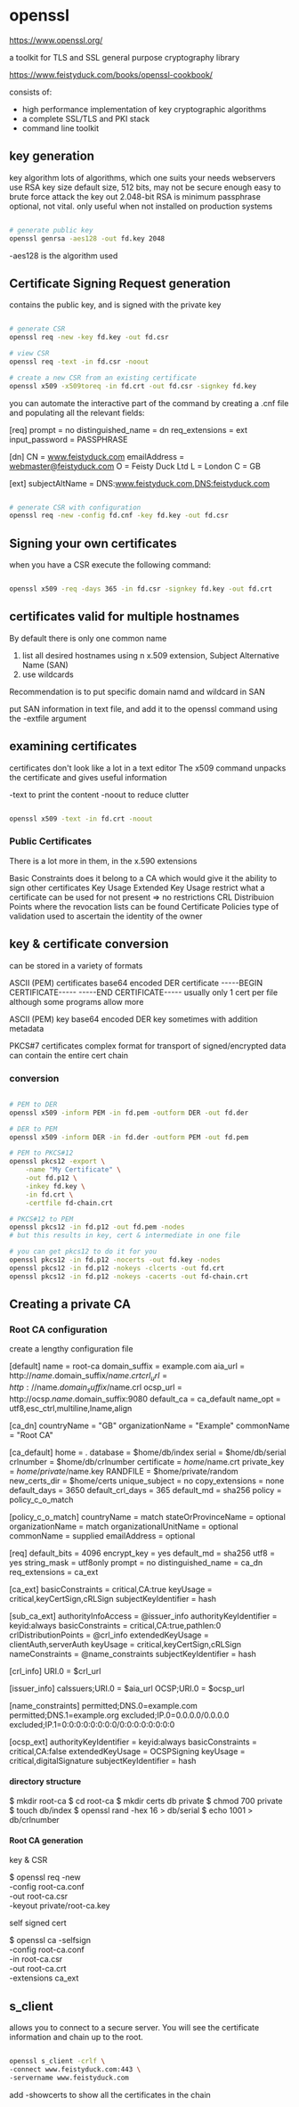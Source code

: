 # openssl

https://www.openssl.org/

a toolkit for TLS and SSL
general purpose cryptography library

https://www.feistyduck.com/books/openssl-cookbook/

consists of:
* high performance implementation of key cryptographic algorithms
* a complete SSL/TLS and PKI stack
* command line toolkit

## key generation

key algorithm
  lots of algorithms, which one suits your needs
  webservers use RSA
key size
  default size, 512 bits, may not be secure enough
  easy to brute force attack the key out
  2.048-bit RSA is minimum
passphrase
  optional, not vital.
  only useful when not installed on production systems

```bash

# generate public key
openssl genrsa -aes128 -out fd.key 2048

```

-aes128 is the algorithm used

## Certificate Signing Request generation

contains the public key, and is signed with the private key

```bash

# generate CSR
openssl req -new -key fd.key -out fd.csr

# view CSR
openssl req -text -in fd.csr -noout

# create a new CSR from an existing certificate
openssl x509 -x509toreq -in fd.crt -out fd.csr -signkey fd.key
```

you can automate the interactive part of the command by creating a .cnf file and populating all the relevant fields:

[req]
prompt = no
distinguished_name = dn
req_extensions = ext
input_password = PASSPHRASE

[dn]
CN = www.feistyduck.com
emailAddress = webmaster@feistyduck.com
O = Feisty Duck Ltd
L = London
C = GB

[ext]
subjectAltName = DNS:www.feistyduck.com,DNS:feistyduck.com

```bash

# generate CSR with configuration
openssl req -new -config fd.cnf -key fd.key -out fd.csr

```

## Signing your own certificates

when you have a CSR execute the following command:

```bash

openssl x509 -req -days 365 -in fd.csr -signkey fd.key -out fd.crt

```

## certificates valid for multiple hostnames

By default there is only one common name

1. list all desired hostnames using n x.509 extension, Subject Alternative Name (SAN)
2. use wildcards

Recommendation is to put specific domain namd and wildcard in SAN

put SAN information in text file, and add it to the openssl command using the -extfile argument

## examining certificates

certificates don't look like a lot in a text editor
The x509 command unpacks the certificate and gives useful information

-text to print the content
-noout to reduce clutter

```bash

openssl x509 -text -in fd.crt -noout

```

### Public Certificates

There is a lot more in them, in the x.590 extensions

Basic Constraints
  does it belong to a CA
  which would give it the ability to sign other certificates
Key Usage
Extended Key Usage
  restrict what a certificate can be used for
  not present => no restrictions
CRL Distribuion Points
  where the revocation lists can be found
Certificate Policies
  type of validation used to ascertain the identity of the owner

## key & certificate conversion

can be stored in a variety of formats

ASCII (PEM) certificates
  base64 encoded DER certificate
  -----BEGIN CERTIFICATE-----
  -----END CERTIFICATE-----
  usually only 1 cert per file
  although some programs allow more

ASCII (PEM) key
  base64 encoded DER key
  sometimes with addition metadata

PKCS#7 certificates
  complex format
  for transport of signed/encrypted data
  can contain the entire cert chain

### conversion

```bash

# PEM to DER
openssl x509 -inform PEM -in fd.pem -outform DER -out fd.der

# DER to PEM
openssl x509 -inform DER -in fd.der -outform PEM -out fd.pem

# PEM to PKCS#12
openssl pkcs12 -export \
    -name "My Certificate" \
    -out fd.p12 \
    -inkey fd.key \
    -in fd.crt \
    -certfile fd-chain.crt

# PKCS#12 to PEM
openssl pkcs12 -in fd.p12 -out fd.pem -nodes
# but this results in key, cert & intermediate in one file

# you can get pkcs12 to do it for you
openssl pkcs12 -in fd.p12 -nocerts -out fd.key -nodes
openssl pkcs12 -in fd.p12 -nokeys -clcerts -out fd.crt
openssl pkcs12 -in fd.p12 -nokeys -cacerts -out fd-chain.crt

```

## Creating a private CA

### Root CA configuration

create a lengthy configuration file

[default]
name                    = root-ca
domain_suffix           = example.com
aia_url                 = http://$name.$domain_suffix/$name.crt
crl_url                 = http://$name.$domain_suffix/$name.crl
ocsp_url                = http://ocsp.$name.$domain_suffix:9080
default_ca              = ca_default
name_opt                = utf8,esc_ctrl,multiline,lname,align

[ca_dn]
countryName             = "GB"
organizationName        = "Example"
commonName              = "Root CA"

[ca_default]
home                    = .
database                = $home/db/index
serial                  = $home/db/serial
crlnumber               = $home/db/crlnumber
certificate             = $home/$name.crt
private_key             = $home/private/$name.key
RANDFILE                = $home/private/random
new_certs_dir           = $home/certs
unique_subject          = no
copy_extensions         = none
default_days            = 3650
default_crl_days        = 365
default_md              = sha256
policy                  = policy_c_o_match

[policy_c_o_match]
countryName             = match
stateOrProvinceName     = optional
organizationName        = match
organizationalUnitName  = optional
commonName              = supplied
emailAddress            = optional

[req]
default_bits            = 4096
encrypt_key             = yes
default_md              = sha256
utf8                    = yes
string_mask             = utf8only
prompt                  = no
distinguished_name      = ca_dn
req_extensions          = ca_ext

[ca_ext]
basicConstraints        = critical,CA:true
keyUsage                = critical,keyCertSign,cRLSign
subjectKeyIdentifier    = hash

[sub_ca_ext]
authorityInfoAccess     = @issuer_info
authorityKeyIdentifier  = keyid:always
basicConstraints        = critical,CA:true,pathlen:0
crlDistributionPoints   = @crl_info
extendedKeyUsage        = clientAuth,serverAuth
keyUsage                = critical,keyCertSign,cRLSign
nameConstraints         = @name_constraints
subjectKeyIdentifier    = hash

[crl_info]
URI.0                   = $crl_url

[issuer_info]
caIssuers;URI.0         = $aia_url
OCSP;URI.0              = $ocsp_url

[name_constraints]
permitted;DNS.0=example.com
permitted;DNS.1=example.org
excluded;IP.0=0.0.0.0/0.0.0.0
excluded;IP.1=0:0:0:0:0:0:0:0/0:0:0:0:0:0:0:0

[ocsp_ext]
authorityKeyIdentifier  = keyid:always
basicConstraints        = critical,CA:false
extendedKeyUsage        = OCSPSigning
keyUsage                = critical,digitalSignature
subjectKeyIdentifier    = hash

#### directory structure

$ mkdir root-ca
$ cd root-ca
$ mkdir certs db private
$ chmod 700 private
$ touch db/index
$ openssl rand -hex 16  > db/serial
$ echo 1001 > db/crlnumber

#### Root CA generation

key & CSR

$ openssl req -new \
    -config root-ca.conf \
    -out root-ca.csr \
    -keyout private/root-ca.key

self signed cert

$ openssl ca -selfsign \
    -config root-ca.conf \
    -in root-ca.csr \
    -out root-ca.crt \
    -extensions ca_ext

## s_client

allows you to connect to a secure server.
You will see the certificate information and chain up to the root.

```bash

openssl s_client -crlf \
-connect www.feistyduck.com:443 \
-servername www.feistyduck.com

```

add -showcerts to show all the certificates in the chain
